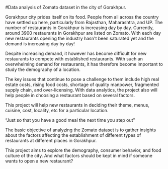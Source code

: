 #Data analysis of Zomato dataset in the city of Gorakhpur.

Gorakhpur city prides itself on its food. People from all across the country have settled up here, particularly from Rajasthan, Maharashtra, and UP. The number of restaurants in Gorakhpur is increasing day by day. Currently, around 3900 restaurants in Gorakhpur are listed on Zomato. With each day new restaurants opening the industry hasn't been saturated yet and the demand is increasing day by day!

Despite increasing demand, it however has become difficult for new restaurants to compete with established restaurants. With such an overwhelming demand for restaurants, it has therefore become important to study the demography of a location.

The key issues that continue to pose a challenge to them include high real estate costs, rising food costs, shortage of quality manpower, fragmented supply chain, and over-licensing. With data analytics, the project also will help people in choosing a restaurant based on several factors.

This project will help new restaurants in deciding their theme, menus, cuisine, cost, locality, etc for a particular location.

“Just so that you have a good meal the next time you step out”

The basic objective of analyzing the Zomato dataset is to gather insights about the factors affecting the establishment of different types of restaurants at different places in Gorakhpur.

This project aims to explore the demography, consumer behavior, and food culture of the city. And what factors should be kept in mind if someone wants to open a new restaurant?
